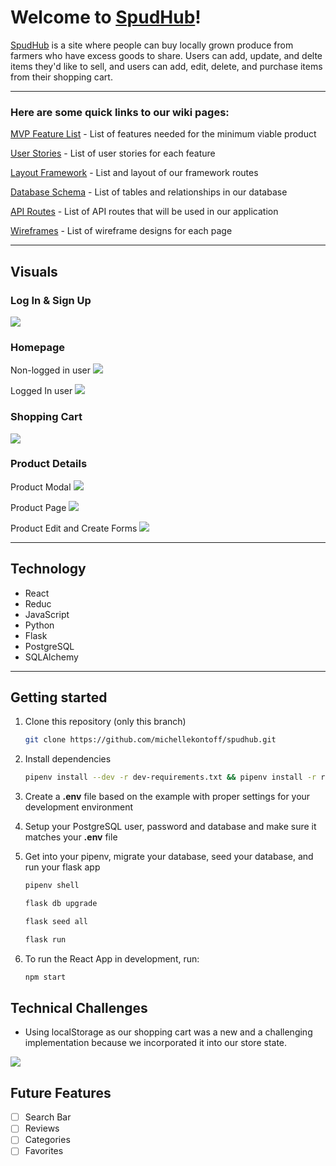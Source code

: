 # Welcome to [SpudHub](https://spudhub.herokuapp.com)!

[SpudHub](https://spudhub.herokuapp.com) is a site where people can buy locally grown produce from farmers who have excess goods to share. Users can add, update, and delte items they'd like to sell, and users can add, edit, delete, and purchase items from their shopping cart.

-------------

### Here are some quick links to our wiki pages:

[MVP Feature List](https://github.com/michellekontoff/spudhub/wiki/MVP-Features) - List of features needed for the minimum viable product

[User Stories](https://github.com/michellekontoff/spudhub/wiki/User-Stories) - List of user stories for each feature

[Layout Framework](https://github.com/michellekontoff/spudhub/wiki/layout-framework) - List and layout of our framework routes

[Database Schema](https://github.com/michellekontoff/spudhub/wiki/Database-Schema) - List of tables and relationships in our database

[API Routes](https://github.com/michellekontoff/spudhub/wiki/API-Routes) - List of API routes that will be used in our application

[Wireframes](https://github.com/michellekontoff/spudhub/wiki/Wireframes) - List of wireframe designs for each page

--------------------

## Visuals

### Log In & Sign Up
<img src='https://i.imgur.com/xNs1fA9.png' />

### Homepage
Non-logged in user
<img src='https://i.imgur.com/N5msA8N.png' />

Logged In user
<img src='https://i.imgur.com/0srnL4V.png' />

### Shopping Cart
<img src='https://i.imgur.com/9UjEnIX.png' />

### Product Details

Product Modal
<img src='https://i.imgur.com/coijFtq.png' />

Product Page
<img src='https://i.imgur.com/on1bpkB.png' />

Product Edit and Create Forms
<img src='https://i.imgur.com/h1tPRJc.png' />

-----------------

## Technology

- React
- Reduc
- JavaScript
- Python
- Flask
- PostgreSQL
- SQLAlchemy

-----------------

## Getting started

1. Clone this repository (only this branch)

   ```bash
   git clone https://github.com/michellekontoff/spudhub.git
   ```

2. Install dependencies

      ```bash
      pipenv install --dev -r dev-requirements.txt && pipenv install -r requirements.txt
      ```

3. Create a **.env** file based on the example with proper settings for your
   development environment

4. Setup your PostgreSQL user, password and database and make sure it matches your **.env** file

5. Get into your pipenv, migrate your database, seed your database, and run your flask app

   ```bash
   pipenv shell
   ```

   ```bash
   flask db upgrade
   ```

   ```bash
   flask seed all
   ```

   ```bash
   flask run
   ```

6. To run the React App in development, run:

   ```bash
   npm start
   ```

## Technical Challenges

- Using localStorage as our shopping cart was a new and a challenging implementation because we incorporated it into our store state.
<img src='https://i.imgur.com/5aCmc8H.png' />

## Future Features

- [ ] Search Bar
- [ ] Reviews
- [ ] Categories
- [ ] Favorites
